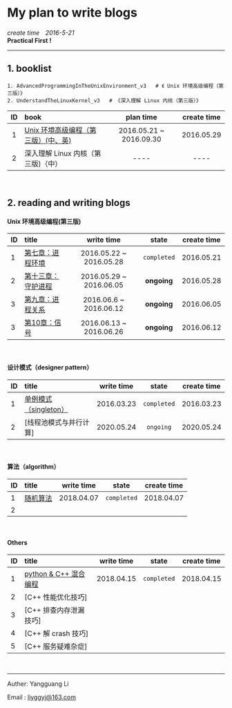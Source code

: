 # My plan to write blogs

*create time　2016-5-21*　　　　　　　　　　　　　　　　　　　　　　　　　　　　　　　　**Practical First !**     

-------------------------------------------
## 1. booklist
    1. AdvancedProgrammingInTheUnixEnvironment_v3   # 《 Unix 环境高级编程（第三版）》  
    2. UnderstandTheLinuxKernel_v3   # 《深入理解 Linux 内核（第三版）》

| ID    | book |  plan time |  create time  |
| :---: | :--- | :-------:  | :---------:   |
| 1     | [Unix 环境高级编程（第三版）(中、英)](#b1) | 2016.05.21 ~ 2016.09.30 | 2016.05.29 |
| 2     | 深入理解 Linux 内核（第三版)（中）  |  ----                 |  ----     |

<br />


## 2. reading and writing blogs
<h4 id="b1"></h4>

#### Unix 环境高级编程(第三版) 

| ID   | title | write time | state | create time|
| :--- | :---  | :-------: | :---: | :--------: |
| 1 | [第七章：进程环境](https://github.com/JMWY/MyBlog/blob/master/AdvancedProgrammingInTheUnixEnvironment_v3/chapter7_process_environment.md) | 2016.05.22 ~ 2016.05.28 | `completed` | 2016.05.21
| 2 | [第十三章：守护进程](https://github.com/JMWY/MyBlog/blob/master/AdvancedProgrammingInTheUnixEnvironment_v3/chapter13_daemon_processes.md) | 2016.05.29 ~ 2016.06.05 | **ongoing** | 2016.05.28      
| 3 | [第九章：进程关系](https://github.com/JMWY/MyBlog/blob/master/AdvancedProgrammingInTheUnixEnvironment_v3/chapter9_processes_relationships.md) | 2016.06.6 ~ 2016.06.12 | **ongoing** | 2016.06.05
| 3 | [第10章：信号](https://github.com/JMWY/MyBlog/blob/master/AdvancedProgrammingInTheUnixEnvironment_v3/chapter10_signal.md) | 2016.06.13 ~ 2016.06.26 | **ongoing** | 2016.06.12

<br />

#### 设计模式（designer pattern） 

| ID   | title | write time | state | create time|
| :--- | :---  | :-------: | :---: | :--------: |
| 1 | [单例模式（singleton）](https://github.com/JMWY/MyBlog/blob/master/DesignPattern/singleton.md) | 2016.03.23 | `completed` | 2016.03.23
| 2 | [线程池模式与并行计算] |  2020.05.24 | `ongoing` | 2020.05.24

<br />

#### 算法（algorithm） 

| ID   | title | write time | state | create time|
| :--- | :---  | :-------: | :---: | :--------: |
| 1 | [随机算法](https://github.com/JMWY/MyBlog/blob/master/OtherSkills/Random-Algorithm.md) | 2018.04.07 | `completed` | 2018.04.07
| 2 |  |  | | 

        
<br />


#### Others 

| ID   | title | write time | state | create time|
| :--- | :---  | :-------: | :---: | :--------: |
| 1 | [python & C++ 混合编程](https://github.com/JMWY/MyBlog/blob/master/OtherSkills/python-cpp-hybrid-program.md)| 2018.04.15 | `completed` | 2018.04.15 |
| 2 | [C++ 性能优化技巧] |  | | 
| 3 | [C++ 排查内存泄漏技巧] |  | | 
| 4 | [C++ 解 crash 技巧] |  | | 
| 5 | [C++ 服务疑难杂症] |  | | 
<br />


------------------------------------------------------

Auther: Yangguang Li 

Email : liyggyj@163.com 

[//]: <> (Email : liyg12@mails.tsinghua.edu.cn) 













